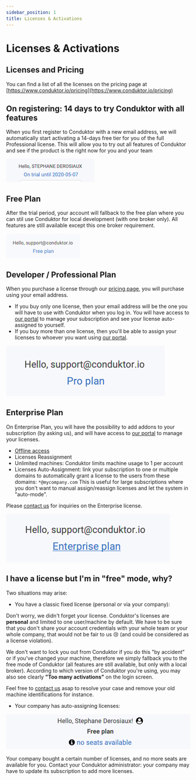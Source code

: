 ```yaml
---
sidebar_position: 1
title: Licenses & Activations
---
```


# Licenses & Activations

## Licenses and Pricing

You can find a list of all the licenses on the pricing page at [https://www.conduktor.io/pricing](https://www.conduktor.io/pricing)

## On registering: 14 days to try Conduktor with all features

When you first register to Conduktor with a new email address, we will automatically start activating a 14-days free tier for you of the full Professional license. This will allow you to try out all features of Conduktor and see if the product is the right now for you and your team

![](<../../assets/image (29).png>)

## Free Plan

After the trial period, your account will fallback to the free plan where you can stil use Conduktor for local development (with one broker only). All features are still available except this one broker requirement.

![](<../../assets/image (34).png>)

## Developer / Professional Plan

When you purchase a license through our [pricing page](https://www.conduktor.io/pricing), you will purchase using your email address.

- If you buy only one license, then your email address will be the one you will have to use with Conduktor when you log in. You will have access to [our portal](https://account.conduktor.io) to manage your subscription and see your license auto-assigned to yourself.
- If you buy more than one license, then you'll be able to assign your licenses to whoever you want using [our portal](https://account.conduktor.io).

![](<../../assets/image (19).png>)

## Enterprise Plan

On Enterprise Plan, you will have the possibility to add addons to your subscription (by asking us), and will have access to [our portal](https://account.conduktor.io) to manage your licenses.

- [Offline access](/desktop/conduktor-first-steps/licenses-and-activations/offline-licenses)
- Licenses Reassignment
- Unlimited machines: Conduktor limits machine usage to 1 per account
- Licenses Auto-Assignment: link your subscription to one or multiple domains to automatically grant a license to the users from these domains: `*@mycompany.com` This is useful for large subscriptions where you don't want to manual assign/reassign licenses and let the system in "auto-mode".

Please [contact us](https://www.conduktor.io/contact) for inquiries on the Enterprise license.

![](<../../assets/image (14).png>)

## I have a license but I'm in "free" mode, why?

Two situations may arise:

- You have a classic fixed license (personal or via your company):

Don't worry, we didn't forget your license. Conduktor's licenses are **personal** and limited to one user/machine by default. We have to be sure that you don't share your account credentials with your whole team or your whole company, that would not be fair to us 😢 (and could be considered as a license violation).

We don't want to lock you out from Conduktor if you do this "by accident" or if you've changed your machine, therefore we simply fallback you to the free mode of Conduktor (all features are still available, but only with a local broker). According to which version of Conduktor you're using, you may also see clearly **"Too many activations"** on the login screen.

Feel free to [contact us](mailto:support@conduktor.io) asap to resolve your case and remove your old machine identifications for instance.

- Your company has auto-assigning licenses:

![all the monthly seats of my company are already claimed for the current month](../../assets/screenshot-2020-10-14-at-09.08.55.png)

Your company bought a certain number of licenses, and no more seats are available for you. Contact your Conduktor administrator: your company may have to update its subscription to add more licenses.
